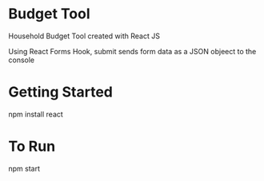 # Budget Tool

 Household Budget Tool created with React JS
 
 Using React Forms Hook, submit sends form data as a JSON objeect to the console

# Getting Started

npm install react

# To Run

npm start
